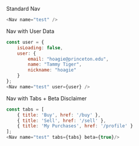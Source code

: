 Standard Nav
```js
<Nav name="test" />
```

Nav with User Data
```js
const user = {
    isLoading: false,
    user: {
        email: "hoagie@princeton.edu",
        name: "Tammy Tiger",
        nickname: "hoagie"
    }
};
<Nav name="test" user={user} />
```

Nav with Tabs + Beta Disclaimer
```js
const tabs = [
    { title: 'Buy', href: '/buy' },
    { title: 'Sell', href: '/sell' },
    { title: 'My Purchases', href: '/profile' }
];
<Nav name="test" tabs={tabs} beta={true}/>
```
